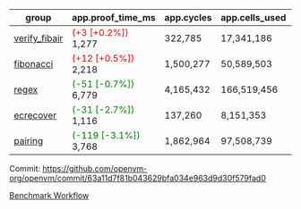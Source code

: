 | group | app.proof_time_ms | app.cycles | app.cells_used | leaf.proof_time_ms | leaf.cycles | leaf.cells_used |
| -- | -- | -- | -- | -- | -- | -- |
| [verify_fibair](https://github.com/openvm-org/openvm/blob/benchmark-results/benchmarks-pr/1775/verify_fibair-63a11d7f81b043629bfa034e963d9d30f579fad0.md) |<span style='color: red'>(+3 [+0.2%])</span> 1,277 |  322,785 |  17,341,186 |- | - | - |
| [fibonacci](https://github.com/openvm-org/openvm/blob/benchmark-results/benchmarks-pr/1775/fibonacci-63a11d7f81b043629bfa034e963d9d30f579fad0.md) |<span style='color: red'>(+12 [+0.5%])</span> 2,218 |  1,500,277 |  50,589,503 |- | - | - |
| [regex](https://github.com/openvm-org/openvm/blob/benchmark-results/benchmarks-pr/1775/regex-63a11d7f81b043629bfa034e963d9d30f579fad0.md) |<span style='color: green'>(-51 [-0.7%])</span> 6,779 |  4,165,432 |  166,519,456 |- | - | - |
| [ecrecover](https://github.com/openvm-org/openvm/blob/benchmark-results/benchmarks-pr/1775/ecrecover-63a11d7f81b043629bfa034e963d9d30f579fad0.md) |<span style='color: green'>(-31 [-2.7%])</span> 1,116 |  137,260 |  8,151,353 |- | - | - |
| [pairing](https://github.com/openvm-org/openvm/blob/benchmark-results/benchmarks-pr/1775/pairing-63a11d7f81b043629bfa034e963d9d30f579fad0.md) |<span style='color: green'>(-119 [-3.1%])</span> 3,768 |  1,862,964 |  97,508,739 |- | - | - |


Commit: https://github.com/openvm-org/openvm/commit/63a11d7f81b043629bfa034e963d9d30f579fad0

[Benchmark Workflow](https://github.com/openvm-org/openvm/actions/runs/15830930578)
